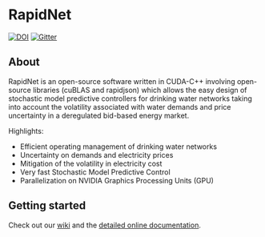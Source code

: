 RapidNet
===

[![DOI](https://zenodo.org/badge/84549720.svg)](https://zenodo.org/badge/latestdoi/84549720) [![Gitter](https://img.shields.io/gitter/room/nwjs/nw.js.svg)](https://gitter.im/GPUEngineering/Lobby)

About
-------------

RapidNet is an open-source software written in CUDA-C++ involving open-source libraries (cuBLAS and rapidjson) which allows the easy design of stochastic model predictive controllers for drinking water networks taking into account the volatility associated with water demands and price uncertainty in a deregulated bid-based energy market.

Highlights:
 
  * Efficient operating management of drinking water networks
  * Uncertainty on demands and electricity prices
  * Mitigation of the volatility in electricity cost
  * Very fast Stochastic Model Predictive Control
  * Parallelization on NVIDIA Graphics Processing Units (GPU)
  
  
Getting started  
-------------

Check out our [wiki](https://github.com/GPUEngineering/RapidNet/wiki) and the [detailed online documentation](https://gpuengineering.github.io/RapidNet/annotated.html).

